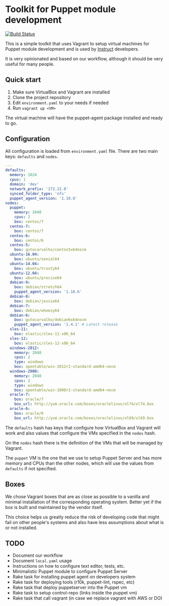 # Toolkit for Puppet module development

[![Build Status](https://travis-ci.org/instruct-br/puppet-toolkit.svg?branch=master)](https://travis-ci.org/instruct-br/puppet-toolkit)

This is a simple toolkit that uses Vagrant to setup virtual machines for Puppet module development and is used by [Instruct](http://instruct.com.br) developers.

It is very opinionated and based on our workflow, although it should be very useful for many people.

## Quick start

1. Make sure VirtualBox and Vagrant are installed
2. Clone the project repository
3. Edit `environment.yaml` to your needs if needed
4. Run `vagrant up <VM>`

The virtual machine will have the puppet-agent package installed and ready to go.

## Configuration

All configuration is loaded from `environment.yaml` file. There are two main keys: `defaults` and `nodes`.

```yaml
---
defaults:
  memory: 1024
  cpus: 1
  domain: 'dev'
  network_prefix: '172.22.0'
  synced_folder_type: 'nfs'
  puppet_agent_version: '1.10.0'
nodes:
  puppet:
    memory: 2048
    cpus: 2
    box: centos/7
  centos-7:
    box: centos/7
  centos-6:
    box: centos/6
  centos-5:
    box: gutocarvalho/centos5x64nocm
  ubuntu-16.04:
    box: ubuntu/xenial64
  ubuntu-14.04:
    box: ubuntu/trusty64
  ubuntu-12.04:
    box: ubuntu/precise64
  debian-9:
    box: debian/stretch64
    puppet_agent_version: '1.10.6'
  debian-8:
    box: debian/jessie64
  debian-7:
    box: debian/wheezy64
  debian-6:
    box: gutocarvalho/debian6x64nocm
    puppet_agent_version: '1.4.1' # Latest release
  sles-11:
    box: elastic/sles-11-x86_64
  sles-12:
    box: elastic/sles-12-x86_64
  windows-2012:
    memory: 2048
    cpus: 2
    type: windows
    box: opentable/win-2012r2-standard-amd64-nocm
  windows-2008:
    memory: 2048
    cpus: 2
    type: windows
    box: opentable/win-2008r2-standard-amd64-nocm
  oracle-7:
    box: oracle/7
    box_url: http://yum.oracle.com/boxes/oraclelinux/ol74/ol74.box
  oracle-6:
    box: oracle/6
    box_url: http://yum.oracle.com/boxes/oraclelinux/ol69/ol69.box
```

The `defaults` hash has keys that configure how VirtualBox and Vagrant will work and also values that configure the VMs specified in the `nodes` hash.

On the `nodes` hash there is the definition of the VMs that will be managed by Vagrant.

The `puppet` VM is the one that we use to setup Puppet Server and has more memory and CPUs than the other nodes, which will use the values from `defaults` if not specified.

## Boxes

We chose Vagrant boxes that are as close as possible to a vanilla and minimal installation of the corresponding operating system. Better yet if the box is built and maintained by the vendor itself.

This choice helps us greatly reduce the risk of developing code that might fail on other people's systems and also have less assumptions about what is or not installed.

## TODO

* Document our workflow
* Document `local.yaml` usage
* Instructions on how to configure text editor, tests, etc.
* Minimalistic Puppet module to configure Puppet Server
* Rake task for installing puppet agent on developers system
* Rake task for deploying tools (r10k, puppet-lint, rspec, etc)
* Rake task that deploy puppetserver into the Puppet vm
* Rake task to setup control-repo (links inside the puppet vm)
* Rake task that call vagrant (in case we replace vagrant with AWS or DO)
